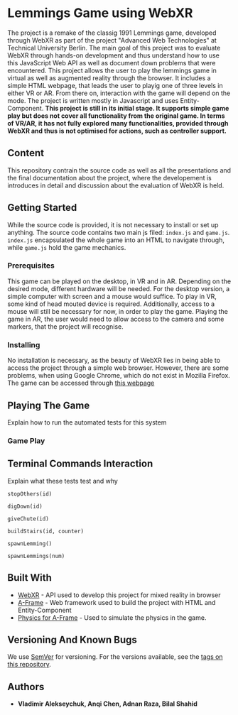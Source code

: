 # Lemmings Game using WebXR

The project is a remake of the classig 1991 Lemmings game, developed through WebXR as part of the project "Advanced Web Technologies" at Technical University Berlin. The main goal of this project was to evaluate WebXR through hands-on development and thus understand how to use this JavaScript Web API as well as document down problems that were encountered.
This project allows the user to play the lemmings game in virtual as well as augmented reality through the browser. It includes a simple HTML webpage, that leads the user to playig one of three levels in either VR or AR. From there on, interaction with the game will depend on the mode. 
The project is written mostly in Javascript and uses Entity-Component.
**This project is still in its initial stage. It supports simple game play but does not cover all functionality from the original game. In terms of VR/AR, it has not fully explored many functionalities, provided through WebXR and thus is not optimised for actions, such as controller support.**

## Content

This repository contrain the source code as well as all the presentations and the final documentation about the project, where the developement is introduces in detail and discussion about the evaluation of WebXR is held.

## Getting Started

While the source code is provided, it is not necessary to install or set up anything. 
The source code contains two main js filed: `index.js` and `game.js`. `index.js` encapsulated the whole game into an HTML to navigate through, while `game.js` hold the game mechanics.

### Prerequisites

This game can be played on the desktop, in VR and in AR. Depending on the desired mode, different hardware will be needed.
For the desktop version, a simple computer with screen and a mouse would suffice.
To play in VR, some kind of head mouted device is required. Additionally, access to a mouse will still be necessary for now, in order to play the game.
Playing the game in AR, the user would need to allow access to the camera and some markers, that the project will recognise.

### Installing

No installation is necessary, as the beauty of WebXR lies in being able to access the project through a simple web browser. However, there are some problems, when using Google Chrome, which do not exist in Mozilla Firefox. The game can be accessed through [this webpage](https://etho2183.github.io/awt_lemmings/)

## Playing The Game

Explain how to run the automated tests for this system

### Game Play

## Terminal Commands Interaction

Explain what these tests test and why

```
stopOthers(id)
```

```
digDown(id)
```

```
giveChute(id)
```

```
buildStairs(id, counter)
```

```
spawnLemming()
```

```
spawnLemmings(num)
```

## Built With

* [WebXR](https://www.w3.org/TR/webxr/) - API used to develop this project for mixed reality in browser
* [A-Frame](https://aframe.io/) - Web framework used to build the project with HTML and Entity-Component
* [Physics for A-Frame](https://github.com/donmccurdy/aframe-physics-system) - Used to simulate the physics in the game.

## Versioning And Known Bugs

We use [SemVer](http://semver.org/) for versioning. For the versions available, see the [tags on this repository](https://github.com/your/project/tags). 

## Authors

* **Vladimir Alekseychuk, Anqi Chen, Adnan Raza, Bilal Shahid**
